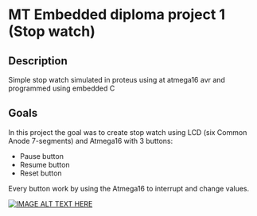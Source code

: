 # MT Embedded diploma project 1 (Stop watch)
## Description
 Simple stop watch simulated in proteus using at atmega16 avr and programmed using embedded C <br>
  ## Goals
 In this project the goal was to create stop watch using LCD (six Common Anode 7-segments) and Atmega16 with 3 buttons:
 <ul>
 <li>Pause button</li>
 <li>Resume button</li>
 <li>Reset button</li>
 </ul>
 Every button work by using the Atmega16 to interrupt and change values.<br>
 
 <p align="center">
 
 [![IMAGE ALT TEXT HERE](https://img.youtube.com/vi/0CZLzkZP0Wc/0.jpg)](https://www.youtube.com/watch?v=0CZLzkZP0Wc)
 
 </p>
